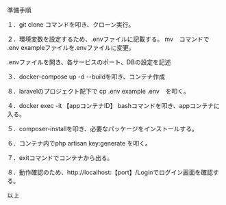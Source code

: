 準備手順

１．git clone コマンドを叩き、クローン実行。

２．環境変数を設定するため、.envファイルに記載する。
  mv　コマンドで .env exampleファイルを.envファイルに変更。
  
  .envファイルを開き、各サービスのポート、DBの設定を記述
  
３．docker-compose up -d --buildを叩き、コンテナ作成

８．laravelのプロジェクト配下で cp .env example .env　を叩く。 

４．docker exec -it 【appコンテナID】 bashコマンドを叩き、appコンテナに入る。

５．composer-installを叩き、必要なパッケージをインストールする。

６．コンテナ内でphp artisan key:generate を叩く。

７．exitコマンドでコンテナから出る。

８．動作確認のため、http://localhost:【port】/Loginでログイン画面を確認する。

以上
